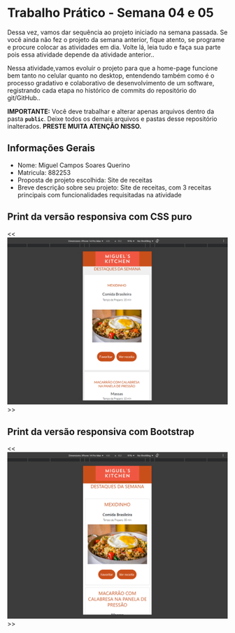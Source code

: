 # Trabalho Prático - Semana 04 e 05

Dessa vez, vamos dar sequência ao projeto iniciado na semana passada. Se você ainda não fez o projeto da semana anterior, fique atento, se programe e procure colocar as atividades em dia. Volte lá, leia tudo e faça sua parte pois essa atividade depende da atividade anterior..

Nessa atividade,vamos evoluir o projeto para que a home-page funcione bem tanto no celular quanto no desktop, entendendo também como é o processo gradativo e colaborativo de desenvolvimento de um software, registrando cada etapa no histórico de commits do repositório do git/GitHub..

**IMPORTANTE:** Você deve trabalhar e alterar apenas arquivos dentro da pasta **`public`**. Deixe todos os demais arquivos e pastas desse repositório inalterados. **PRESTE MUITA ATENÇÃO NISSO.**

## Informações Gerais

- Nome: Miguel Campos Soares Querino 
- Matricula: 882253
- Proposta de projeto escolhida: Site de receitas 
- Breve descrição sobre seu projeto: Site de receitas, com 3 receitas principais com funcionalidades requisitadas na atividade 

## Print da versão responsiva com CSS puro

<<  ![alt text](responsividadecsspuro.png) >>

## Print da versão responsiva com Bootstrap

<<  ![alt text](responsividadebootstrap.png) >>
